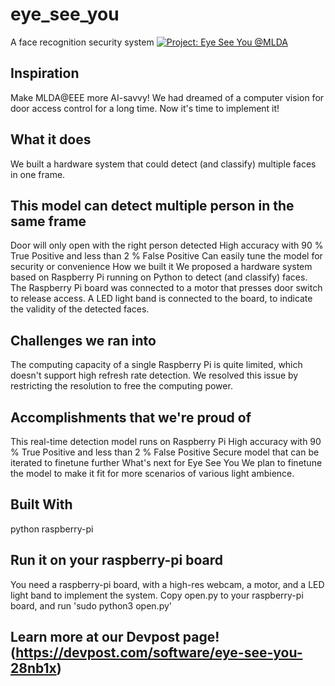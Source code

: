 # eye_see_you
A face recognition security system
[![Project: Eye See You @MLDA](http://img.youtube.com/vi/IJFRbJaW2lc/0.jpg)](http://www.youtube.com/watch?v=IJFRbJaW2lc "Video_demo")


## Inspiration
Make MLDA@EEE more AI-savvy! We had dreamed of a computer vision for door access control for a long time. Now it's time to implement it!

## What it does
We built a hardware system that could detect (and classify) multiple faces in one frame.

## This model can detect multiple person in the same frame
Door will only open with the right person detected
High accuracy with 90 % True Positive and less than 2 % False Positive
Can easily tune the model for security or convenience
How we built it
We proposed a hardware system based on Raspberry Pi running on Python to detect (and classify) faces. The Raspberry Pi board was connected to a motor that presses door switch to release access. A LED light band is connected to the board, to indicate the validity of the detected faces.

## Challenges we ran into
The computing capacity of a single Raspberry Pi is quite limited, which doesn't support high refresh rate detection. We resolved this issue by restricting the resolution to free the computing power.

## Accomplishments that we're proud of
This real-time detection model runs on Raspberry Pi
High accuracy with 90 % True Positive and less than 2 % False Positive
Secure model that can be iterated to finetune further
What's next for Eye See You
We plan to finetune the model to make it fit for more scenarios of various light ambience.

## Built With
python
raspberry-pi

## Run it on your raspberry-pi board
You need a raspberry-pi board, with a high-res webcam, a motor, and a LED light band to implement the system.
Copy open.py to your raspberry-pi board, and run
'sudo python3 open.py'

## Learn more at our Devpost page! (https://devpost.com/software/eye-see-you-28nb1x)
